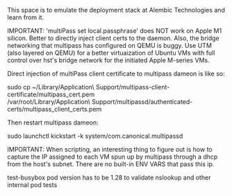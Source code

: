 This space is to emulate the deployment stack at Alembic Technologies and learn from it.

IMPORTANT: 'multiPass set local.passphrase' does NOT work on Apple M1 silicon. Better to directly inject client certs to the daemon.
Also, the bridge networking that multipass has configured on QEMU is buggy. Use UTM (also layered on QEMU) for a better virtuaization
of Ubuntu VMs with full control over hst's bridge network for the initiated Apple M-series VMs.

Direct injection of multiPass client certificate to multipass dameon is like so:

sudo cp ~/Library/Application\ Support/multipass-client-certificate/multipass_cert.pem \
  /var/root/Library/Application\ Support/multipassd/authenticated-certs/multipass_client_certs.pem

Then restart multipass dameon:

sudo launchctl kickstart -k system/com.canonical.multipassd

IMPORTANT: When scripting, an interesting thing to figure out is how to capture the IP assigned to each VM spun up by multipass through a dhcp from the host's subnet. There are no built-in ENV VARS that pass this ip.  

test-busybox pod version has to be 1.28 to validate nslookup and other internal pod tests